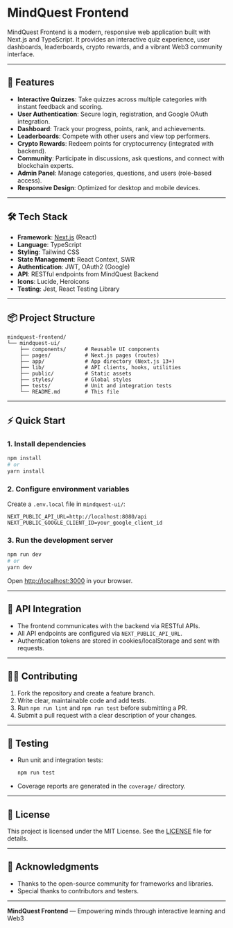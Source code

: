 # MindQuest Frontend

MindQuest Frontend is a modern, responsive web application built with Next.js and TypeScript. It provides an interactive quiz experience, user dashboards, leaderboards, crypto rewards, and a vibrant Web3 community interface.

---

## 🚀 Features

- **Interactive Quizzes**: Take quizzes across multiple categories with instant feedback and scoring.
- **User Authentication**: Secure login, registration, and Google OAuth integration.
- **Dashboard**: Track your progress, points, rank, and achievements.
- **Leaderboards**: Compete with other users and view top performers.
- **Crypto Rewards**: Redeem points for cryptocurrency (integrated with backend).
- **Community**: Participate in discussions, ask questions, and connect with blockchain experts.
- **Admin Panel**: Manage categories, questions, and users (role-based access).
- **Responsive Design**: Optimized for desktop and mobile devices.

---

## 🛠 Tech Stack

- **Framework**: [Next.js](https://nextjs.org/) (React)
- **Language**: TypeScript
- **Styling**: Tailwind CSS
- **State Management**: React Context, SWR
- **Authentication**: JWT, OAuth2 (Google)
- **API**: RESTful endpoints from MindQuest Backend
- **Icons**: Lucide, Heroicons
- **Testing**: Jest, React Testing Library

---

## 📦 Project Structure

```
mindquest-frontend/
└── mindquest-ui/
    ├── components/      # Reusable UI components
    ├── pages/           # Next.js pages (routes)
    ├── app/             # App directory (Next.js 13+)
    ├── lib/             # API clients, hooks, utilities
    ├── public/          # Static assets
    ├── styles/          # Global styles
    ├── tests/           # Unit and integration tests
    └── README.md        # This file
```

---

## ⚡ Quick Start

### 1. Install dependencies

```bash
npm install
# or
yarn install
```

### 2. Configure environment variables

Create a `.env.local` file in `mindquest-ui/`:

```
NEXT_PUBLIC_API_URL=http://localhost:8080/api
NEXT_PUBLIC_GOOGLE_CLIENT_ID=your_google_client_id
```

### 3. Run the development server

```bash
npm run dev
# or
yarn dev
```

Open [http://localhost:3000](http://localhost:3000) in your browser.

---

## 🔗 API Integration

- The frontend communicates with the backend via RESTful APIs.
- All API endpoints are configured via `NEXT_PUBLIC_API_URL`.
- Authentication tokens are stored in cookies/localStorage and sent with requests.

---

## 🧑‍💻 Contributing

1. Fork the repository and create a feature branch.
2. Write clear, maintainable code and add tests.
3. Run `npm run lint` and `npm run test` before submitting a PR.
4. Submit a pull request with a clear description of your changes.

---

## 🧪 Testing

- Run unit and integration tests:
  ```bash
  npm run test
  ```
- Coverage reports are generated in the `coverage/` directory.

---

## 📄 License

This project is licensed under the MIT License. See the [LICENSE](../../LICENSE) file for details.

---

## 🙏 Acknowledgments

- Thanks to the open-source community for frameworks and libraries.
- Special thanks to contributors and testers.

---

**MindQuest Frontend** — Empowering minds through interactive learning and Web3